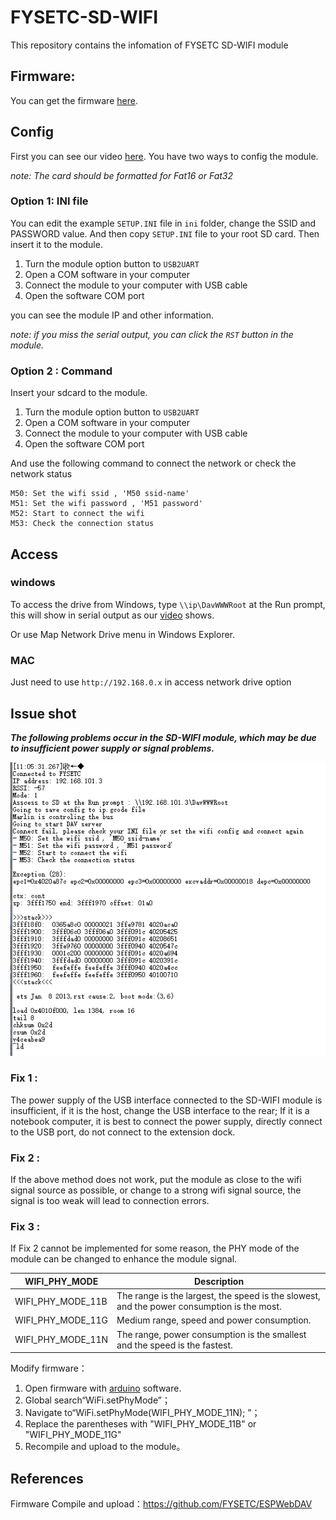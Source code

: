 # FYSETC-SD-WIFI
This repository contains the infomation of FYSETC SD-WIFI module

## Firmware:

You can get the firmware [here](https://github.com/FYSETC/ESPWebDAV).

## Config

First you can see our video [here](https://www.youtube.com/watch?v=YAFAK-jPcOs). You have two ways to config the module.

*note: The card should be formatted for Fat16 or Fat32*

### Option 1: INI file

You can edit the example ```SETUP.INI``` file in ```ini``` folder, change the SSID and PASSWORD value. And then copy ```SETUP.INI``` file to your root SD card. Then insert it to the module. 

1. Turn the module option button to ```USB2UART``` 
2. Open a COM software in your computer
3. Connect the module to your computer with USB cable
4. Open the software COM port

you can see the module IP and other information.

*note: if you miss the serial output, you can click the ```RST``` button in the module.*

### Option 2 : Command

Insert your sdcard to the module.

1. Turn the module option button to ```USB2UART``` 
2. Open a COM software in your computer
3. Connect the module to your computer with USB cable
4. Open the software COM port

And use the following command to connect the network or check the network status

    M50: Set the wifi ssid , 'M50 ssid-name'
    M51: Set the wifi password , 'M51 password'
    M52: Start to connect the wifi
    M53: Check the connection status

## Access

### windows

To access the drive from Windows, type ```\\ip\DavWWWRoot``` at the Run prompt, this will show in serial output as our [video](https://www.youtube.com/watch?v=YAFAK-jPcOs) shows.

Or use Map Network Drive menu in Windows Explorer.

### MAC

Just need to use  ```http://192.168.0.x``` in access network drive option

## Issue shot

***The following problems occur in the SD-WIFI module, which may be due to insufficient power supply or signal problems.***

![](SD-WIFI_1.bmp)

### Fix 1 :

The power supply of the USB interface connected to the SD-WIFI module is insufficient, if it is the host, change the USB interface to the rear; If it is a notebook computer, it is best to connect the power supply, directly connect to the USB port, do not connect to the extension dock.

### Fix 2 :

If the above method does not work, put the module as close to the wifi signal source as possible, or change to a strong wifi signal source, the signal is too weak will lead to connection errors.

### Fix 3 :

If Fix 2 cannot be implemented for some reason, the PHY mode of the module can be changed to enhance the module signal.

| WIFI_PHY_MODE     | Description                                                  |
| ----------------- | ------------------------------------------------------------ |
| WIFI_PHY_MODE_11B | The range is the largest, the speed is the slowest, and the power consumption is the most. |
| WIFI_PHY_MODE_11G | Medium range, speed and power consumption.                   |
| WIFI_PHY_MODE_11N | The range, power consumption is the smallest and the speed is the fastest. |

Modify firmware：

1. Open firmware with [arduino](https://www.arduino.cc/) software.
2. Global search“WiFi.setPhyMode”；
3. Navigate to“WiFi.setPhyMode(WIFI_PHY_MODE_11N); ”；
4. Replace the parentheses with "WIFI_PHY_MODE_11B" or "WIFI_PHY_MODE_11G"
5. Recompile and upload to the module。

## References

Firmware Compile and upload：https://github.com/FYSETC/ESPWebDAV